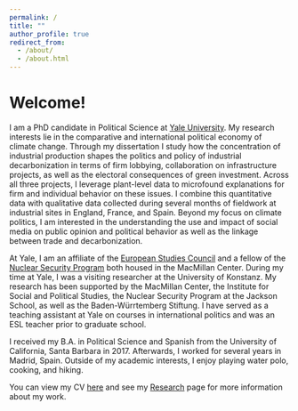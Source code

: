```yaml
---
permalink: /
title: ""
author_profile: true
redirect_from: 
  - /about/
  - /about.html
---
```

# Welcome!

I am a PhD candidate in Political Science at [Yale University](https://politicalscience.yale.edu/). My research interests lie in the comparative and international political economy of climate change. Through my dissertation I study how the concentration of industrial production shapes the politics and policy of industrial decarbonization in terms of firm lobbying, collaboration on infrastructure projects, as well as the electoral consequences of green investment. Across all three projects, I leverage plant-level data to microfound explanations for firm and individual behavior on these issues. I combine this quantitative data with qualitative data collected during several months of fieldwork at industrial sites in England, France, and Spain. Beyond my focus on climate politics, I am interested in the understanding the use and impact of social media on public opinion and political behavior as well as the linkage between trade and decarbonization. 

At Yale, I am an affiliate of the [European Studies Council](https://macmillan.yale.edu/europe) and a fellow of the [Nuclear Security Program](https://macmillan.yale.edu/nuclear-security/) both housed in the MacMillan Center. During my time at Yale, I was a visiting researcher at the University of Konstanz. My research has been supported by the MacMillan Center, the Institute for Social and Political Studies, the Nuclear Security Program at the Jackson School, as well as the Baden-Würrtemberg Stiftung. I have served as a teaching assistant at Yale on courses in international politics and was an ESL teacher prior to graduate school. 

I received my B.A. in Political Science and Spanish from the University of California, Santa Barbara in 2017. Afterwards, I worked for several years in Madrid, Spain. Outside of my academic interests, I enjoy playing water polo, cooking, and hiking.

You can view my CV [here](https://docs.google.com/document/d/12hhBFhXQJhi4skdEv2QamyyhQmfee2_T46Ca1i-Ci6U/edit?usp=sharing) and see my [Research](/publications/) page for more information about my work. 
